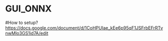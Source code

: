 # GUI_ONNX

#How to setup? 
https://docs.google.com/document/d/1CoHPUIae_kEe6p95qF1JSFrbEFrRTvnwMlo3GS1id7A/edit


